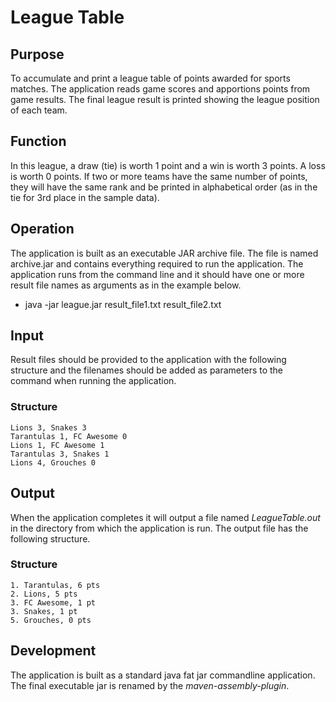 # League Table #

## Purpose ##
To accumulate and print a league table of points awarded for sports matches. The application reads game scores and apportions points from game results. The final league result is printed showing the league position of each team.
## Function ##
In this league, a draw (tie) is worth 1 point and a win is worth 3 points. A loss is worth 0 points. If two or more teams have the same number of points, they will have the same rank and be printed in alphabetical order (as in the tie for 3rd place in the sample data).
## Operation ##
The application is built as an executable JAR archive file. The file is named archive.jar and contains everything required to run the application. The application runs from the command line and it should have one or more result file names as arguments as in the example below.
- java -jar league.jar result_file1.txt result_file2.txt
## Input ##
Result files should be provided to the application with the following structure and the filenames should be added as parameters to the command when running the application.
### Structure ###
```
Lions 3, Snakes 3
Tarantulas 1, FC Awesome 0
Lions 1, FC Awesome 1
Tarantulas 3, Snakes 1
Lions 4, Grouches 0
```
## Output ##
When the application completes it will output a file named _LeagueTable.out_ in the directory from which the application is run. The output file has the following structure.
### Structure ###
```
1. Tarantulas, 6 pts
2. Lions, 5 pts
3. FC Awesome, 1 pt
3. Snakes, 1 pt
5. Grouches, 0 pts
```
## Development ##
The application is built as a standard java fat jar commandline application. The final executable jar is renamed by the _maven-assembly-plugin_.